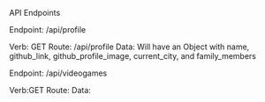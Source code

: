 API Endpoints

Endpoint: /api/profile

Verb: GET
Route: /api/profile
Data:
Will have an Object with name, github_link, github_profile_image,
current_city, and family_members


Endpoint: /api/videogames

Verb:GET
Route:
Data: